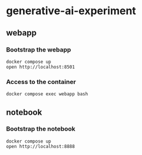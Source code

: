 # generative-ai-experiment
## webapp
### Bootstrap the webapp
```shell
docker compose up
open http://localhost:8501
```

### Access to the container
```shell
docker compose exec webapp bash
```

## notebook
### Bootstrap the notebook
```shell
docker compose up
open http://localhost:8888
```

